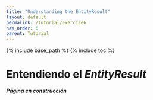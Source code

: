 ```yaml
---
title: "Understanding the EntityResult"
layout: default
permalink: /tutorial/exercise6
nav_order: 6
parent: Tutorial
---
```


{% include base_path %}
{% include toc %}

# Entendiendo el *EntityResult*

***Página en construcción***